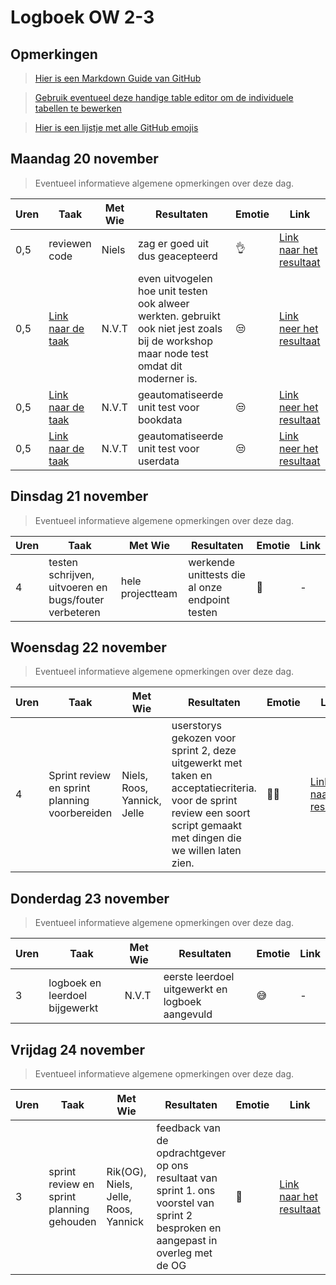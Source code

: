 # Logboek OW 2-3

## Opmerkingen

> [Hier is een Markdown Guide van GitHub](https://guides.github.com/features/mastering-markdown/)

> [Gebruik eventueel deze handige table editor om de individuele tabellen te bewerken](https://www.tablesgenerator.com/markdown_tables)

> [Hier is een lijstje met alle GitHub emojis](https://github.com/ikatyang/emoji-cheat-sheet/blob/master/README.md)

## Maandag 20 november

> Eventueel informatieve algemene opmerkingen over deze dag.

| **Uren** | **Taak**                                                                                | **Met Wie** | **Resultaten**                                                                                                                         | **Emotie** | **Link**                                                                                                                   |
|----------|-----------------------------------------------------------------------------------------|-------------|----------------------------------------------------------------------------------------------------------------------------------------|------------|----------------------------------------------------------------------------------------------------------------------------|
| 0,5      | reviewen code                                                                           | Niels       | zag er goed uit dus geacepteerd                                                                                                        | :ok_hand:  | [Link naar het resultaat](https://github.com/HANICA-DWA/project-sep23-klipspringer/pull/86)                                |
| 0,5      | [Link naar de taak](https://github.com/HANICA-DWA/project-sep23-klipspringer/issues/89) | N.V.T       | even uitvogelen hoe unit testen ook alweer werkten. gebruikt ook niet jest zoals bij de workshop maar node test omdat dit moderner is. | :unamused: | [Link neer het resultaat](https://github.com/HANICA-DWA/project-sep23-klipspringer/blob/main/server/__tests__/api.test.js) |
| 0,5      | [Link naar de taak](https://github.com/HANICA-DWA/project-sep23-klipspringer/issues/90) | N.V.T       | geautomatiseerde unit test voor bookdata                                                                                               | :unamused: | [Link neer het resultaat](https://github.com/HANICA-DWA/project-sep23-klipspringer/blob/main/server/__tests__/api.test.js) |
| 0,5      | [Link naar de taak](https://github.com/HANICA-DWA/project-sep23-klipspringer/issues/91) | N.V.T       | geautomatiseerde unit test voor userdata                                                                                               | :unamused: | [Link neer het resultaat](https://github.com/HANICA-DWA/project-sep23-klipspringer/blob/main/server/__tests__/api.test.js) |


## Dinsdag 21 november

> Eventueel informatieve algemene opmerkingen over deze dag.

| **Uren** | **Taak**                                              | **Met Wie**      | **Resultaten**                                 | **Emotie**              | **Link** |
|----------|-------------------------------------------------------|------------------|------------------------------------------------|-------------------------|----------|
| 4        | testen schrijven, uitvoeren en bugs/fouter verbeteren | hele projectteam | werkende unittests die al onze endpoint testen | :slightly_smiling_face: | -        |

## Woensdag 22 november

> Eventueel informatieve algemene opmerkingen over deze dag.

| **Uren** | **Taak**                                      | **Met Wie**                 | **Resultaten**                                                                                                                                                         | **Emotie**      | **Link**                                                                          |
|----------|-----------------------------------------------|-----------------------------|------------------------------------------------------------------------------------------------------------------------------------------------------------------------|-----------------|-----------------------------------------------------------------------------------|
| 4        | Sprint review en sprint planning voorbereiden | Niels, Roos, Yannick, Jelle | userstorys gekozen voor sprint 2, deze uitgewerkt met taken en acceptatiecriteria. voor de sprint review een soort script gemaakt met dingen die we willen laten zien. | :face_exhaling: | [Link naar het resultaat](https://github.com/orgs/HANICA-DWA/projects/19/views/5) |

## Donderdag 23 november

> Eventueel informatieve algemene opmerkingen over deze dag.

| **Uren** | **Taak**                       | **Met Wie** | **Resultaten**                                  | **Emotie**    | **Link** |
|----------|--------------------------------|-------------|-------------------------------------------------|---------------|----------|
| 3        | logboek en leerdoel bijgewerkt | N.V.T       | eerste leerdoel uitgewerkt en logboek aangevuld | :sweat_smile: | -        |

## Vrijdag 24 november

> Eventueel informatieve algemene opmerkingen over deze dag.

| **Uren** | **Taak**                                  | **Met Wie**                          | **Resultaten**                                                                                                                     | **Emotie**      | **Link**                                                                                                                            |
|----------|-------------------------------------------|--------------------------------------|------------------------------------------------------------------------------------------------------------------------------------|-----------------|-------------------------------------------------------------------------------------------------------------------------------------|
| 3        | sprint review en sprint planning gehouden | Rik(OG), Niels, Jelle, Roos, Yannick | feedback van de opdrachtgever op ons resultaat van sprint 1. ons voorstel van sprint 2 besproken en aangepast in overleg met de OG | :partying_face: | [Link naar het resultaat](https://github.com/HANICA-DWA/project-sep23-klipspringer/commit/2bd2b58f3f7fed4c3ec2bdd755e3c574e659fbfd) |
